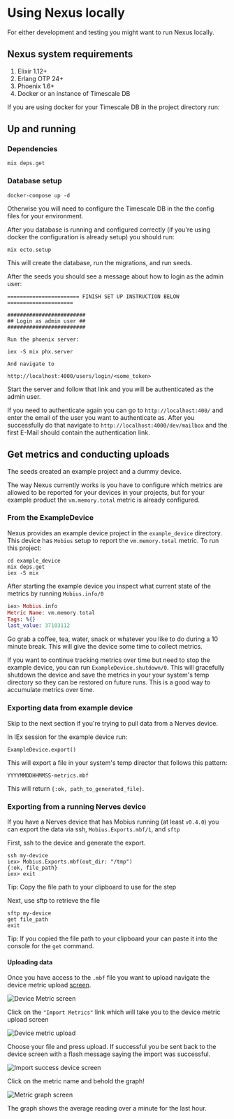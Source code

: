 # Using Nexus locally

For either development and testing you might want to run Nexus locally.

## Nexus system requirements

1. Elixir 1.12+
1. Erlang OTP 24+
1. Phoenix 1.6+
1. Docker or an instance of Timescale DB

If you are using docker for your Timescale DB in the project directory run:

## Up and running

### Dependencies

```
mix deps.get
```

### Database setup

```
docker-compose up -d
```

Otherwise you will need to configure the Timescale DB in the the config files
for your environment.

After you database is running and configured correctly (if you're using docker
the configuration is already setup) you should run:

```
mix ecto.setup
```

This will create the database, run the migrations, and run seeds.

After the seeds you should see a message about how to login as the admin user:

```
======================= FINISH SET UP INSTRUCTION BELOW =====================

#########################
## Login as admin user ##
#########################

Run the phoenix server:

iex -S mix phx.server

And navigate to

http://localhost:4000/users/login/<some_token>
```

Start the server and follow that link and you will be authenticated as the
admin user.

If you need to authenticate again you can go to `http://localhost:400/` and
enter the email of the user you want to authenticate as. After you 
successfully do that navigate to `http://localhost:4000/dev/mailbox` and the first
E-Mail should contain the authentication link.

## Get metrics and conducting uploads

The seeds created an example project and a dummy device.

The way Nexus currently works is you have to configure which metrics are allowed
to be reported for your devices in your projects, but for your example product
the `vm.memory.total` metric is already configured.

### From the ExampleDevice

Nexus provides an example device project in the `example_device` directory. This
device has `Mobius` setup to report the `vm.memory.total` metric. To run this
project:

```
cd example_device
mix deps.get
iex -S mix
```

After starting the example device you inspect what current state of the metrics
by running `Mobius.info/0`

```elixir
iex> Mobius.info
Metric Name: vm.memory.total
Tags: %{}
last_value: 37103112
```

Go grab a coffee, tea, water, snack or whatever you like to do during a 10
minute break. This will give the device some time to collect metrics.

If you want to continue tracking metrics over time but need to stop the example
device, you can run `ExampleDevice.shutdown/0`. This will gracefully shutdown the
device and save the metrics in your your system's temp directory so they can be
restored on future runs. This is a good way to accumulate metrics over time.

### Exporting data from example device

Skip to the next section if you're trying to pull data from a Nerves device.

In IEx session for the example device run:

```
ExampleDevice.export()
```

This will export a file in your system's temp director that follows this
pattern:

```
YYYYMMDDHHMMSS-metrics.mbf
```

This will return `{:ok, path_to_generated_file}`.

### Exporting from a running Nerves device

If you have a Nerves device that has Mobius running (at least `v0.4.0`) you can
export the data via ssh, `Mobius.Exports.mbf/1`, and `sftp`

First, ssh to the device and generate the export.

```
ssh my-device
iex> Mobius.Exports.mbf(out_dir: "/tmp")
{:ok, file_path}
iex> exit
```

Tip: Copy the file path to your clipboard to use for the step

Next, use sftp to retrieve the file

```
sftp my-device
get file_path
exit
```

Tip: If you copied the file path to your clipboard your can paste it into the
console for the `get` command.

#### Uploading data

Once you have access to the `.mbf` file you want to upload navigate the device
metric upload [screen](http://localhost:4000/products/example-product/devices/ex123board).

![Device Metric screen](assets/device-screen.png)

Click on the `"Import Metrics"` link which will take you to the device metric
upload screen

![Device metric upload](assets/device-metric-upload-screen.png)

Choose your file and press upload. If successful you be sent back to the device
screen with a flash message saying the import was successful.

![Import success device screen](assets/import-success-screen.png)

Click on the metric name and behold the graph!

![Metric graph screen](assets/metric-graph-screen.png)

The graph shows the average reading over a minute for the last hour.

